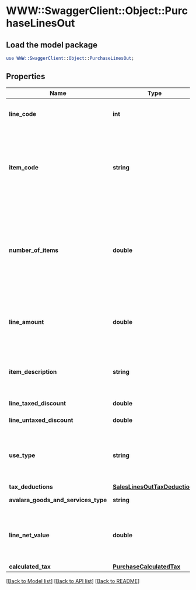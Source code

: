 # WWW::SwaggerClient::Object::PurchaseLinesOut

## Load the model package
```perl
use WWW::SwaggerClient::Object::PurchaseLinesOut;
```

## Properties
Name | Type | Description | Notes
------------ | ------------- | ------------- | -------------
**line_code** | **int** | This string is a unique identifier for this line in the transaction | [optional] 
**item_code** | **string** | This string is a code maintained by the client application to uniquely identify a product or service. It will likely be a SKU and is required for SST states. | 
**number_of_items** | **double** | This decimal captures the number of individual items or units represented by this line. Digits after the decimal point are optional. This should always be positive. Quantity, default 1 | [optional] [default to 1.0]
**line_amount** | **double** | This decimal captures the total cost of this line. In its simplest form lineAmount &#x3D; (item price * numberOfItems). | [optional] 
**item_description** | **string** | This string captures the description of the item represented by this line, will be used LC 116 | [optional] 
**line_taxed_discount** | **double** | Conditional discount | [optional] 
**line_untaxed_discount** | **double** | Unconditional discount | [optional] 
**use_type** | **string** | Type of entity use associated with this line - &#39;resale&#39; - &#39;production&#39; - &#39;use or consumption&#39; - &#39;fixed assets&#39;  | [optional] 
**tax_deductions** | [**SalesLinesOutTaxDeductions**](SalesLinesOutTaxDeductions.md) |  | [optional] 
**avalara_goods_and_services_type** | **string** | AGAST CODE for itemCode | [optional] 
**line_net_value** | **double** | This decimal captures the value of lineAmount - lineTaxedDiscount - sum of withholding. | [optional] 
**calculated_tax** | [**PurchaseCalculatedTax**](PurchaseCalculatedTax.md) |  | [optional] 

[[Back to Model list]](../README.md#documentation-for-models) [[Back to API list]](../README.md#documentation-for-api-endpoints) [[Back to README]](../README.md)


